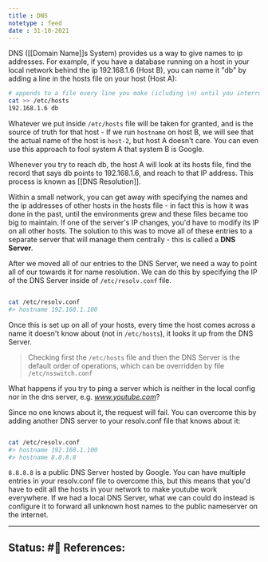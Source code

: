 ```yaml
---
title : DNS
notetype : feed
date : 31-10-2021
---
```


DNS ([[Domain Name]]s System) provides us a way to give names to ip addresses. For example, if you have a database running on a host in your local network behind the ip 192.168.1.6 (Host B), you can name it "db" by adding a line in the hosts file on your host (Host A):

```bash
# appends to a file every line you make (icluding \n) until you interrupt
cat >> /etc/hosts
192.168.1.6 db

```

Whatever we put inside `/etc/hosts` file will be taken for granted, and is the source of truth for that host - If we run `hostname` on host B, we will see that the actual name of the host is `host-2`, but host A doesn't care. You can even use this approach to fool system A that system B is Google.

Whenever you try to reach db, the host A will look at its hosts file, find the record that says db points to 192.168.1.6, and reach to that IP address. This process is known as [[DNS Resolution]].

Within a small network, you can get away with specifying the names and the ip addresses of other hosts in the hosts file - in fact this is how it was done in the past, until the environments grew and these files became too big to maintain. If one of the server's IP changes, you'd have to modify its IP on all other hosts. The solution to this was to move all of these entries to a separate server that will manage them centrally - this is called a **DNS Server**.

After we moved all of our entries to the DNS Server, we need a way to point all of our towards it for name resolution. We can do this by specifying the IP of the DNS Server inside of `/etc/resolv.conf` file.

```bash

cat /etc/resolv.conf
#> hostname 192.168.1.100

```

Once this is set up on all of your hosts, every time the host comes across a name it doesn't know about (not in `/etc/hosts`), it looks it up from the DNS Server.

> Checking first the `/etc/hosts` file and then the DNS Server is the default order of operations, which can be overridden by file `/etc/nsswitch.conf`

What happens if you try to ping a server which is neither in the local config nor in the dns server, e.g. _www.youtube.com_?

Since no one knows about it, the request will fail. You can overcome this by adding another DNS server to your resolv.conf file that knows about it:

```bash

cat /etc/resolv.conf 
#> hostname 192.168.1.100 
#> hostname 8.8.8.8

```

`8.8.8.8` is a public DNS Server hosted by Google. You can have multiple entries in your resolv.conf file to overcome this, but this means that you'd have to edit all the hosts in your network to make youtube work everywhere. If we had a local DNS Server, what we can could do instead is configure it to forward all unknown host names to the public nameserver on the internet.

-----

Status: #🌲 
References:
-
